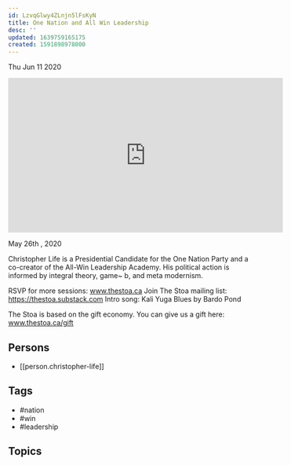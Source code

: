 ```yaml
---
id: LzvqGlwy4ZLnjn5lFsKyN
title: One Nation and All Win Leadership
desc: ''
updated: 1639759165175
created: 1591898978000
---
```





Thu Jun 11 2020

<iframe width="560" height="315" src="https://www.youtube.com/embed/exKQ08w8ZjM" title="One Nation and All Win Leadership w/ Christopher Life" frameborder="0" allow="accelerometer; autoplay; clipboard-write; encrypted-media; gyroscope; picture-in-picture" allowfullscreen ></iframe>

May 26th , 2020

Christopher Life is a Presidential Candidate for the One Nation Party and a co-creator of the All-Win Leadership Academy. His political action is informed by integral theory, game~ b, and meta modernism.

RSVP for more sessions: www.thestoa.ca
Join The Stoa mailing list: https://thestoa.substack.com
Intro song: Kali Yuga Blues by Bardo Pond

The Stoa is based on the gift economy. You can give us a gift here: www.thestoa.ca/gift

## Persons

- [[person.christopher-life]]

## Tags

- #nation
- #win
- #leadership

## Topics




